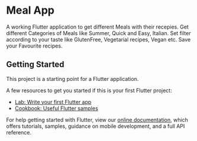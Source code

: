 # Meal App

A working Flutter application to get different Meals with their recepies.
Get different Categories of Meals like Summer, Quick and Easy, Italian.
Set filter according to your taste like GlutenFree, Vegetarial recipes, Vegan etc.
Save your Favourite recipes.

## Getting Started

This project is a starting point for a Flutter application.

A few resources to get you started if this is your first Flutter project:

- [Lab: Write your first Flutter app](https://flutter.dev/docs/get-started/codelab)
- [Cookbook: Useful Flutter samples](https://flutter.dev/docs/cookbook)

For help getting started with Flutter, view our
[online documentation](https://flutter.dev/docs), which offers tutorials,
samples, guidance on mobile development, and a full API reference.
